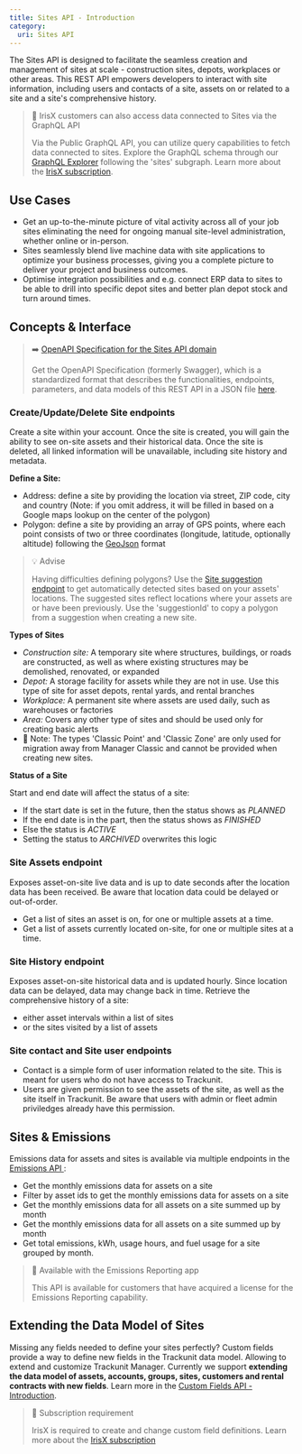 ```yaml
---
title: Sites API - Introduction
category:
  uri: Sites API
---
```


The Sites API is designed to facilitate the seamless creation and management of sites at scale - construction sites, depots, workplaces or other areas. This REST API empowers developers to interact with site information, including users and contacts of a site, assets on or related to a site and a site's comprehensive history.

> 📘 IrisX customers can also access data connected to Sites via the GraphQL API
>
> Via the Public GraphQL API, you can utilize query capabilities to fetch data connected to sites. Explore the GraphQL schema through our [GraphQL Explorer](https://apps.iris.trackunit.com/graphql-public-viewer/) following the 'sites' subgraph. Learn more about the [IrisX subscription](https://developers.trackunit.com/docs/irisx-overview).

## Use Cases
- Get an up-to-the-minute picture of vital activity across all of your job sites eliminating the need for ongoing manual site-level administration, whether online or in-person.
- Sites seamlessly blend live machine data with site applications to optimize your business processes, giving you a complete picture to deliver your project and business outcomes.
- Optimise integration possibilities and e.g. connect ERP data to sites to be able to drill into specific depot sites and better plan depot stock and turn around times.

## Concepts & Interface

> ➡️ [OpenAPI Specification for the Sites API domain](https://developers.trackunit.com/openapi/sites-api.json)
>
> Get the OpenAPI Specification (formerly Swagger), which is a standardized format that describes the functionalities, endpoints, parameters, and data models of this REST API in a JSON file [here](https://developers.trackunit.com/openapi/sites-api.json).

### Create/Update/Delete Site endpoints
Create a site within your account. Once the site is created, you will gain the ability to see on-site assets and their historical data.
Once the site is deleted, all linked information will be unavailable, including site history and metadata.

**Define a Site:**
- Address: define a site by providing the location via street, ZIP code, city and country (Note: if you omit address, it will be filled in based on a Google maps lookup on the center of the polygon)
- Polygon: define a site by providing an array of GPS points, where each point consists of two or three coordinates (longitude, latitude, optionally altitude) following the [GeoJson](https://geojson.org/) format

> 💡 Advise
>
> Having difficulties defining polygons? Use the [Site suggestion endpoint](https://developers.trackunit.com/reference/getsitesuggestion) to get automatically detected sites based on your assets' locations. The suggested sites reflect locations where your assets are or have been previously. Use the 'suggestionId' to copy a polygon from a suggestion when creating a new site.

**Types of Sites**
- *Construction site:* A temporary site where structures, buildings, or roads are constructed, as well as where existing structures may be demolished, renovated, or expanded
- *Depot:* A storage facility for assets while they are not in use. Use this type of site for asset depots, rental yards, and rental branches
- *Workplace:* A permanent site where assets are used daily, such as warehouses or factories
- *Area:* Covers any other type of sites and should be used only for creating basic alerts
- :construction: Note: The types 'Classic Point' and 'Classic Zone' are only used for migration away from Manager Classic and cannot be provided when creating new sites.

**Status of a Site**

Start and end date will affect the status of a site:
- If the start date is set in the future, then the status shows as *PLANNED*
- If the end date is in the part, then the status shows as *FINISHED*
- Else the status is *ACTIVE*
- Setting the status to *ARCHIVED* overwrites this logic

### Site Assets endpoint
Exposes asset-on-site live data and is up to date seconds after the location data has been received. Be aware that location data could be delayed or out-of-order.
- Get a list of sites an asset is on, for one or multiple assets at a time.
- Get a list of assets currently located on-site, for one or multiple sites at a time.

### Site History endpoint
Exposes asset-on-site historical data and is updated hourly. Since location data can be delayed, data may change back in time.
Retrieve the comprehensive history of a site:
- either asset intervals within a list of sites
- or the sites visited by a list of assets

### Site contact and Site user endpoints
- Contact is a simple form of user information related to the site. This is meant for users who do not have access to Trackunit.
- Users are given permission to see the assets of the site, as well as the site itself in Trackunit. Be aware that users with admin or fleet admin priviledges already have this permission.

## Sites & Emissions

Emissions data for assets and sites is available via multiple endpoints in the [Emissions API ](https://developers.trackunit.com/reference/emissions-api):
- Get the monthly emissions data for assets on a site
- Filter by asset ids to get the monthly emissions data for assets on a site
- Get the monthly emissions data for all assets on a site summed up by month
- Get the monthly emissions data for all assets on a site summed up by month
- Get total emissions, kWh, usage hours, and fuel usage for a site grouped by month.

> 📘 Available with the Emissions Reporting app
>
> This API is available for customers that have acquired a license for the Emissions Reporting capability.

## Extending the Data Model of Sites

Missing any fields needed to define your sites perfectly? Custom fields provide a way to define new fields in the Trackunit data model. Allowing to extend and customize Trackunit Manager. Currently we support **extending the data model of assets, accounts, groups, sites, customers and rental contracts with new fields**. Learn more in the [Custom Fields API -Introduction](https://developers.trackunit.com/reference/custom-field-intro#define-your-own-custom-fields).

> 📘 Subscription requirement
>
> IrisX is required to create and change custom field definitions. Learn more about the [IrisX subscription](https://developers.trackunit.com/docs/irisx-overview)
